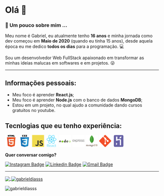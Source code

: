 # Olá 👋

### 👦 Um pouco sobre mim ...
Meu nome é Gabriel, eu atualmente tenho **16 anos** e minha jornada como dev começou em **Maio de 2020** (quando eu tinha 15 anos), desde aquela época eu me dedico **todos os dias** para a programação. 💻

Sou um desenvolvedor Web FullStack apaixonado em transformar as minhas ideias malucas em softwares e em projetos. 😜

<hr />

## Informações pessoais:

- Meu foco é aprender **React.js**;
- Meu foco é aprender **Node.js** com o banco de dados **MongoDB**;
- Estou em um projeto, no qual ajudo a comunidade dando cursos gratuitos no youtube.

## Tecnlogias que eu tenho experiência:

<p align="left">
<img src="https://raw.githubusercontent.com/devicons/devicon/master/icons/html5/html5-original-wordmark.svg" alt="html5" width="40" height="40"/> 
<img src="https://raw.githubusercontent.com/devicons/devicon/master/icons/css3/css3-original-wordmark.svg" alt="css3" width="40" height="40"/> 
<img src="https://raw.githubusercontent.com/devicons/devicon/master/icons/javascript/javascript-original.svg" alt="javascript" width="40" height="40"/> 
<img src="https://raw.githubusercontent.com/devicons/devicon/master/icons/react/react-original-wordmark.svg" alt="react" width="40" height="40"/> 
<img src="https://raw.githubusercontent.com/devicons/devicon/master/icons/nodejs/nodejs-original-wordmark.svg" alt="nodejs" width="40" height="40"/>
<img src="https://raw.githubusercontent.com/devicons/devicon/master/icons/express/express-original-wordmark.svg" alt="express" width="40" height="40"/> 
<img src="https://raw.githubusercontent.com/devicons/devicon/master/icons/mongodb/mongodb-original-wordmark.svg" alt="mongodb" width="40" height="40"/> 
<img src="https://raw.githubusercontent.com/devicons/devicon/master/icons/git/git-original.svg" alt="git" width="40" height="40"/> 
<img src="https://raw.githubusercontent.com/devicons/devicon/master/icons/heroku/heroku-plain.svg" alt="heroku" width="40" height="40" />
</p>

**Quer conversar comigo?**

[![Instagram Badge](https://img.shields.io/badge/-@alemdocodigoadc-6633cc?style=flat-square&labelColor=6633cc&logo=instagram&logoColor=white&link=https://instagram.com/alemdocodigoadc)](https://www.instagram.com/alemdocodigoadc/?hl=pt-br/alemdocodigoadc) 
[![Linkedin Badge](https://img.shields.io/badge/-Gabriel%20Dias-6633cc?style=flat-square&logo=Linkedin&logoColor=white&link=https://www.linkedin.com/in/diego-schell-fernandes/)](https://www.linkedin.com/in/gabriel-dias-86ba711b6/) 
[![Gmail Badge](https://img.shields.io/badge/-diego.schell.f@gmail.com-6633cc?style=flat-square&logo=Gmail&logoColor=white&link=mailto:diego.schell.f@gmail.com)](mailto:gabrieldiascorrea7@gmail.com)


<hr />

<p>
<a href="https://github.com/gabrieldiasss">
  <img align="center" src="https://github-readme-stats.vercel.app/api/top-langs/?username=gabrieldiasss&theme=gotham" />
</a>
<a href="https://github.com/gabrieldiasss">
 <img align="center" src="https://github-readme-stats.vercel.app/api?username=gabrieldiasss&show_icons=true&theme=gotham" alt="gabrieldiasss" />
</a>
</p>

<p align="left"> <img src="https://komarev.com/ghpvc/?username=gabrieldiasss" alt="gabrieldiasss" /> </p>


